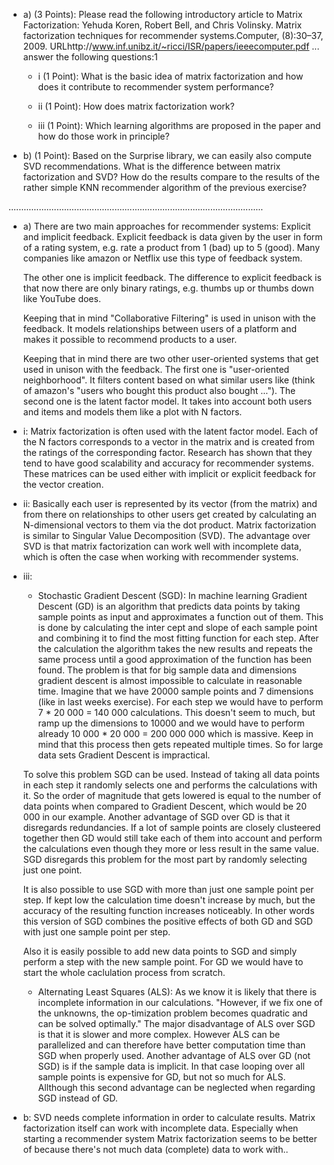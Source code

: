 - a) (3 Points): Please read the following introductory article to Matrix Factorization:
Yehuda Koren, Robert Bell, and Chris Volinsky. Matrix factorization techniques for recommender systems.Computer, (8):30–37, 2009.  URLhttp://www.inf.unibz.it/~ricci/ISR/papers/ieeecomputer.pdf
... answer the following questions:1
  
  - i (1 Point): What is the basic idea of matrix factorization and how does it contribute to recommender system performance? 

  - ii (1 Point): How does matrix factorization work? 

  - iii (1 Point): Which learning algorithms are proposed in the paper and how do those work in principle? 


- b) (1 Point): Based on the Surprise library, we can easily also compute SVD recommendations. What is the difference between matrix factorization and SVD? How do the results compare to the results of the rather simple KNN recommender algorithm of the previous exercise? 

.....................................................................................................

- a) There are two main approaches for recommender systems: Explicit and implicit feedback. Explicit feedback is data given by the user in form of a rating system, e.g. rate a product from 1 (bad) up to 5 (good). Many companies like amazon or Netflix use this type of feedback system. 
  
  The other one is implicit feedback. The difference to explicit feedback is that now there are only binary ratings, e.g. thumbs up or thumbs down like YouTube does. 
  
  Keeping that in mind "Collaborative Filtering" is used in unison with the feedback. It models relationships between users of a platform and makes it possible to recommend products to a user. 
  
  Keeping that in mind there are two other user-oriented systems that get used in unison with the feedback. The first one is "user-oriented neighborhood". It filters content based on what similar users like (think of amazon's "users who bought this product also bought ..."). The second one is the latent factor model. It takes into account both users and items and models them like a plot with N factors. 
  
- i: Matrix factorization is often used with the latent factor model. Each of the N factors corresponds to a vector in the matrix and is created from the ratings of the corresponding factor. Research has shown that they tend to have good scalability and accuracy for recommender systems. These matrices can be used either with implicit or explicit feedback for the vector creation. 
 
- ii: Basically each user is represented by its vector (from the matrix) and from there on relationships to other users get created by calculating an N-dimensional vectors to them via the dot product. Matrix factorization is similar to Singular Value Decomposition (SVD). The advantage over SVD is that matrix factorization can work well with incomplete data, which is often the case when working with recommender systems. 

- iii: 
  - Stochastic Gradient Descent (SGD): In machine learning Gradient Descent (GD) is an algorithm that predicts data points by taking sample points as input and approximates a function out of them. This is done by calculating the inter  cept and slope of each sample point and combining it to find the most fitting function for each step. After the calculation the algorithm takes the new results and repeats the same process until a good approximation of the function has been found. The problem is that for big sample data and dimensions gradient descent is almost impossible to calculate in reasonable time. Imagine that we have 20000 sample points and 7 dimensions (like in last weeks exercise). For each step we would have to perform 7 * 20 000 = 140 000 calculations. This doesn't seem to much, but ramp up the dimensions to 10000 and we would have to perform already 10 000 * 20 000 = 200 000 000 which is massive. Keep in mind that this process then gets repeated multiple times. So for large data sets Gradient Descent is impractical. 
  
  To solve this problem SGD can be used. Instead of taking all data points in each step it randomly selects one and performs the calculations with it. So the order of magnitude that gets lowered is equal to the number of data points when compared to Gradient Descent, which would be 20 000 in our example. Another advantage of SGD over GD is that it disregards redundancies. If a lot of sample points are closely clusteered together then GD would still take each of them into account and perform the calculations even though they more or less result in the same value. SGD disregards this problem for the most part by randomly selecting just one point. 
  
  It is also possible to use SGD with more than just one sample point per step. If kept low the calculation time doesn't increase by much, but the accuracy of the resulting function increases noticeably. In other words this version of SGD combines the positive effects of both GD and SGD with just one sample point per step. 
  
  Also it is easily possible to add new data points to SGD and simply perform a step with the new sample point. For GD we would have to start the whole caclulation process from scratch. 
  
  - Alternating Least Squares (ALS): As we know it is likely that there is incomplete information in our calculations. "However, if we fix one of the unknowns, the op-timization problem becomes quadratic and can be solved optimally." 
  The major disadvantage of ALS over SGD is that it is slower and more complex. However ALS can be parallelized and can therefore have better computation time than SGD when properly used. Another advantage of ALS over GD (not SGD) is if the sample data is implicit. In that case looping over all sample points is expensive for GD, but not so much for ALS. Allthough this second advantage can be neglected when regarding SGD instead of GD. 

- b: SVD needs complete information in order to calculate results. Matrix factorization itself can work with incomplete data. Especially when starting a recommender system Matrix factorization seems to be better of because there's not much data (complete) data to work with.. 